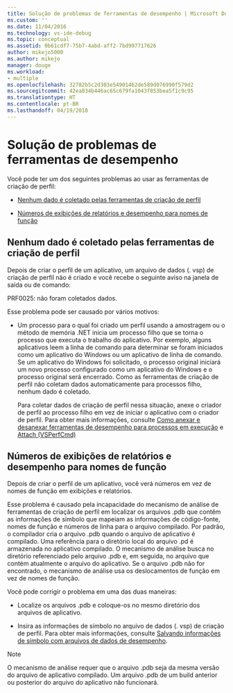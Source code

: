 ```yaml
---
title: Solução de problemas de ferramentas de desempenho | Microsoft Docs
ms.custom: ''
ms.date: 11/04/2016
ms.technology: vs-ide-debug
ms.topic: conceptual
ms.assetid: 0b61cdf7-75b7-4abd-aff2-7bd997717626
author: mikejo5000
ms.author: mikejo
manager: douge
ms.workload:
- multiple
ms.openlocfilehash: 32782b5c2d303e54901462de589d076990f579d2
ms.sourcegitcommit: 42ea834b446ac65c679fa1043f853bea5f1c9c95
ms.translationtype: HT
ms.contentlocale: pt-BR
ms.lasthandoff: 04/19/2018
---
```

# <a name="troubleshooting-performance-tools-issues"></a>Solução de problemas de ferramentas de desempenho
Você pode ter um dos seguintes problemas ao usar as ferramentas de criação de perfil:  
  
-   [Nenhum dado é coletado pelas ferramentas de criação de perfil](#NoDataCollected)  
  
-   [Números de exibições de relatórios e desempenho para nomes de função](#NoSymbols)  
  
##  <a name="NoDataCollected"></a> Nenhum dado é coletado pelas ferramentas de criação de perfil  
 Depois de criar o perfil de um aplicativo, um arquivo de dados (. vsp) de criação de perfil não é criado e você recebe o seguinte aviso na janela de saída ou de comando:  
  
 PRF0025: não foram coletados dados.  
  
 Esse problema pode ser causado por vários motivos:  
  
-   Um processo para o qual foi criado um perfil usando a amostragem ou o método de memória .NET inicia um processo filho que se torna o processo que executa o trabalho do aplicativo. Por exemplo, alguns aplicativos leem a linha de comando para determinar se foram iniciados como um aplicativo do Windows ou um aplicativo de linha de comando. Se um aplicativo do Windows foi solicitado, o processo original iniciará um novo processo configurado como um aplicativo do Windows e o processo original será encerrado. Como as ferramentas de criação de perfil não coletam dados automaticamente para processos filho, nenhum dado é coletado.  
  
     Para coletar dados de criação de perfil nessa situação, anexe o criador de perfil ao processo filho em vez de iniciar o aplicativo com o criador de perfil. Para obter mais informações, consulte [Como anexar e desanexar ferramentas de desempenho para processos em execução](../profiling/how-to-attach-and-detach-performance-tools-to-running-processes.md) e [Attach (VSPerfCmd)](../profiling/attach.md)  
  
##  <a name="NoSymbols"></a> Números de exibições de relatórios e desempenho para nomes de função  
 Depois de criar o perfil de um aplicativo, você verá números em vez de nomes de função em exibições e relatórios.  
  
 Esse problema é causado pela incapacidade do mecanismo de análise de ferramentas de criação de perfil em localizar os arquivos .pdb que contêm as informações de símbolo que mapeiam as informações de código-fonte, nomes de função e números de linha para o arquivo compilado. Por padrão, o compilador cria o arquivo .pdb quando o arquivo de aplicativo é compilado. Uma referência para o diretório local do arquivo .pd é armazenada no aplicativo compilado. O mecanismo de análise busca no diretório referenciado pelo arquivo .pdb e, em seguida, no arquivo que contém atualmente o arquivo do aplicativo. Se o arquivo .pdb não for encontrado, o mecanismo de análise usa os deslocamentos de função em vez de nomes de função.  
  
 Você pode corrigir o problema em uma das duas maneiras:  
  
-   Localize os arquivos .pdb e coloque-os no mesmo diretório dos arquivos de aplicativo.  
  
-   Insira as informações de símbolo no arquivo de dados (. vsp) de criação de perfil. Para obter mais informações, consulte [Salvando informações de símbolo com arquivos de dados de desempenho](../profiling/saving-symbol-information-with-performance-data-files.md).  
  
> [!NOTE]
>  O mecanismo de análise requer que o arquivo .pdb seja da mesma versão do arquivo de aplicativo compilado. Um arquivo .pdb de um build anterior ou posterior do arquivo do aplicativo não funcionará.